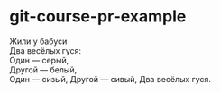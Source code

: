 # git-course-pr-example

Жили у бабуси  
Два весёлых гуся:  
Один — серый,  
Другой — белый,  
Один — сизый,
Другой — сивый,
Два весёлых гуся.